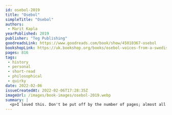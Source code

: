 ```yaml
---
id: osebol-2019
title: "Osebol"
simpleTitle: "Osebol"
authors: 
 - Marit Kapla
yearPublished: 2019
publisher: "Teg Publishing"
goodreadsLink: https://www.goodreads.com/book/show/45010367-osebol
bookshopLink: https://uk.bookshop.org/books/osebol-voices-from-a-swedish-village/9780241535202
pages: 816
tags: 
 - history 
 - personal 
 - short-read 
 - philosophical 
 - quirky
date: 2022-02-06
issueCreatedAt: 2022-02-06T17:28:35Z
imageUrl: /images/book-images/osebol-2019.webp
summary: | 
  <p>I loved this. Don't be put off by the number of pages; almost all of them only contain a few lines per page. It's a collection of stories told be the residents of a small town in Sweden. It's a real slice of life and culture; mostly quite relatable. For me I found it very interesting to "listen" to these stories that I would find hard to listen to in real life. It made me reflect a bit on why I would find listening to these conversations in real life a bit hard. In any case, I really enjoyed reading this; it's a real gem.</p>
---
```


